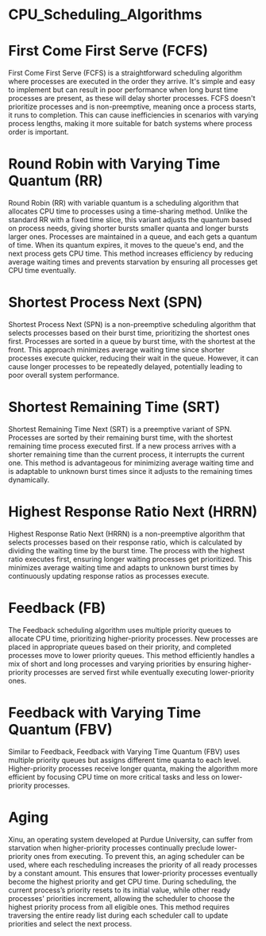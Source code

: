 # CPU_Scheduling_Algorithms
# First Come First Serve (FCFS)
First Come First Serve (FCFS) is a straightforward scheduling algorithm where processes are executed in the order they arrive. It's simple and easy to implement but can result in poor performance when long burst time processes are present, as these will delay shorter processes. FCFS doesn't prioritize processes and is non-preemptive, meaning once a process starts, it runs to completion. This can cause inefficiencies in scenarios with varying process lengths, making it more suitable for batch systems where process order is important.

# Round Robin with Varying Time Quantum (RR)
Round Robin (RR) with variable quantum is a scheduling algorithm that allocates CPU time to processes using a time-sharing method. Unlike the standard RR with a fixed time slice, this variant adjusts the quantum based on process needs, giving shorter bursts smaller quanta and longer bursts larger ones. Processes are maintained in a queue, and each gets a quantum of time. When its quantum expires, it moves to the queue's end, and the next process gets CPU time. This method increases efficiency by reducing average waiting times and prevents starvation by ensuring all processes get CPU time eventually.

# Shortest Process Next (SPN)
Shortest Process Next (SPN) is a non-preemptive scheduling algorithm that selects processes based on their burst time, prioritizing the shortest ones first. Processes are sorted in a queue by burst time, with the shortest at the front. This approach minimizes average waiting time since shorter processes execute quicker, reducing their wait in the queue. However, it can cause longer processes to be repeatedly delayed, potentially leading to poor overall system performance.

# Shortest Remaining Time (SRT)
Shortest Remaining Time Next (SRT) is a preemptive variant of SPN. Processes are sorted by their remaining burst time, with the shortest remaining time process executed first. If a new process arrives with a shorter remaining time than the current process, it interrupts the current one. This method is advantageous for minimizing average waiting time and is adaptable to unknown burst times since it adjusts to the remaining times dynamically.

# Highest Response Ratio Next (HRRN)
Highest Response Ratio Next (HRRN) is a non-preemptive algorithm that selects processes based on their response ratio, which is calculated by dividing the waiting time by the burst time. The process with the highest ratio executes first, ensuring longer waiting processes get prioritized. This minimizes average waiting time and adapts to unknown burst times by continuously updating response ratios as processes execute.

# Feedback (FB)
The Feedback scheduling algorithm uses multiple priority queues to allocate CPU time, prioritizing higher-priority processes. New processes are placed in appropriate queues based on their priority, and completed processes move to lower priority queues. This method efficiently handles a mix of short and long processes and varying priorities by ensuring higher-priority processes are served first while eventually executing lower-priority ones.

# Feedback with Varying Time Quantum (FBV)
Similar to Feedback, Feedback with Varying Time Quantum (FBV) uses multiple priority queues but assigns different time quanta to each level. Higher-priority processes receive longer quanta, making the algorithm more efficient by focusing CPU time on more critical tasks and less on lower-priority processes.

# Aging
Xinu, an operating system developed at Purdue University, can suffer from starvation when higher-priority processes continually preclude lower-priority ones from executing. To prevent this, an aging scheduler can be used, where each rescheduling increases the priority of all ready processes by a constant amount. This ensures that lower-priority processes eventually become the highest priority and get CPU time. During scheduling, the current process’s priority resets to its initial value, while other ready processes' priorities increment, allowing the scheduler to choose the highest priority process from all eligible ones. This method requires traversing the entire ready list during each scheduler call to update priorities and select the next process.

